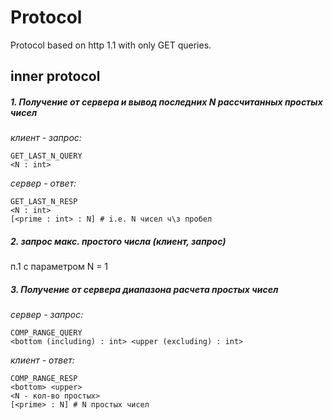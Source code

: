 # Protocol
Protocol based on http 1.1 with only GET queries.

## inner protocol
##### 1. Получение от сервера и вывод последних N рассчитанных простых чисел

_клиент - запрос:_
```
GET_LAST_N_QUERY
<N : int>
```

_сервер - ответ:_
```
GET_LAST_N_RESP
<N : int>
[<prime : int> : N] # i.e. N чисел ч\з пробел
```


##### 2. запрос макс. простого числа (клиент, запрос)
п.1 с параметром N = 1


##### 3. Получение от сервера диапазона расчета простых чисел
_сервер - запрос:_
```
COMP_RANGE_QUERY
<bottom (including) : int> <upper (excluding) : int>
```


_клиент - ответ:_
```
COMP_RANGE_RESP
<bottom> <upper>
<N - кол-во простых>
[<prime> : N] # N простых чисел
```
